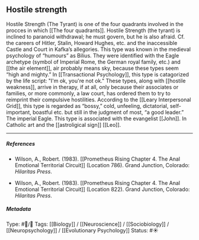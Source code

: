 ## Hostile strength  # 

Hostile Strength (The Tyrant) is one of the four quadrants involved in the procces in which [[The four quadrants]]. Hostile Strength (the tyrant) is inclined to paranoid withdrawal; he must govern, but he is also afraid. Cf. the careers of Hitler, Stalin, Howard Hughes, etc. and the inaccessible Castle and Court in Kafka’s allegories. This type was known in the medieval psychology of “humours” as Bilius. They were identified with the Eagle archetype (symbol of Imperial Rome, the German royal family, etc.) and [[the air element]], air probably means sky, because these types seem “high and mighty.” In [[Transactional Psychology]], this type is catagorized by the life script: "I'm ok, you're not ok." These types, along with [[hostile weakness]], arrive in therapy, if at all, only because their associates or families, or more commonly, a law court, has ordered them to try to reimprint their compulsive hostilities. According to the [[Leary Interpersonal Grid]], this type is regarded as “bossy,” cold, unfeeling, dictatorial, self-important, boastful etc. but still in the judgment of most, “a good leader.” The imperial Eagle. This type is associated with the evangelist [[John]]. In Catholic art and the [[astroligical sign]] [[Leo]]. 

___

##### References

- Wilson, A., Robert. (1983). [[Prometheus Rising Chapter 4. The Anal Emotional Territorial Circuit]] (Location 786). Grand Junction, Colorado: _Hilaritas Press_.

- Wilson, A., Robert. (1983). [[Prometheus Rising Chapter 4. The Anal Emotional Territorial Circuit]] (Location 822). Grand Junction, Colorado: _Hilaritas Press_.

##### Metadata

Type: #🔵/🔵 
Tags: [[Biology]] / [[Neuroscience]] / [[Sociobiology]] / [[Neuropsychology]] / [[Evolutionary Psychology]]
Status: #☀️ 